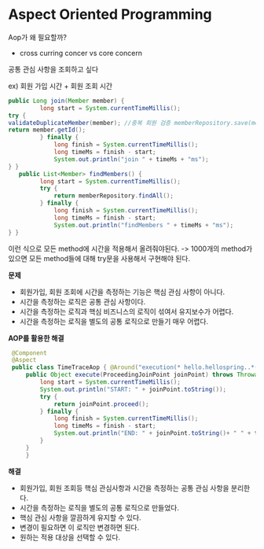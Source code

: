 # Aspect Oriented Programming

Aop가 왜 필요할까?

* cross curring concer vs core concern

공통 관심 사항을 조회하고 싶다

ex) 회원 가입 시간 + 회원 조회 시간


~~~java
public Long join(Member member) {
         long start = System.currentTimeMillis();
try {
validateDuplicateMember(member); //중복 회원 검증 memberRepository.save(member);
return member.getId();
         } finally {
             long finish = System.currentTimeMillis();
             long timeMs = finish - start;
             System.out.println("join " + timeMs + "ms");
} }
   public List<Member> findMembers() {
         long start = System.currentTimeMillis();
         try {
             return memberRepository.findAll();
         } finally {
             long finish = System.currentTimeMillis();
             long timeMs = finish - start;
             System.out.println("findMembers " + timeMs + "ms");
} }
~~~
이런 식으로 모든 method에 시간을 적용해서 올려줘야된다. -> 1000개의 method가 있으면 모든 method들에 대해 try문을 사용해서 구현해야 된다.

**문제**
* 회원가입, 회원 조회에 시간을 측정하는 기능은 핵심 관심 사항이 아니다. 
* 시간을 측정하는 로직은 공통 관심 사항이다.
* 시간을 측정하는 로직과 핵심 비즈니스의 로직이 섞여서 유지보수가 어렵다. 
* 시간을 측정하는 로직을 별도의 공통 로직으로 만들기 매우 어렵다.

**AOP를 활용한 해결**

~~~java
 @Component
 @Aspect
 public class TimeTraceAop { @Around("execution(* hello.hellospring..*(..))")
     public Object execute(ProceedingJoinPoint joinPoint) throws Throwable {
         long start = System.currentTimeMillis();
         System.out.println("START: " + joinPoint.toString());
         try {
             return joinPoint.proceed();
         } finally {
             long finish = System.currentTimeMillis();
             long timeMs = finish - start;
             System.out.println("END: " + joinPoint.toString()+ " " + timeMs + "ms")
         }
     }
     }
~~~

**해결**

* 회원가입, 회원 조회등 핵심 관심사항과 시간을 측정하는 공통 관심 사항을 분리한다. 
* 시간을 측정하는 로직을 별도의 공통 로직으로 만들었다.
* 핵심 관심 사항을 깔끔하게 유지할 수 있다.
* 변경이 필요하면 이 로직만 변경하면 된다.
* 원하는 적용 대상을 선택할 수 있다.